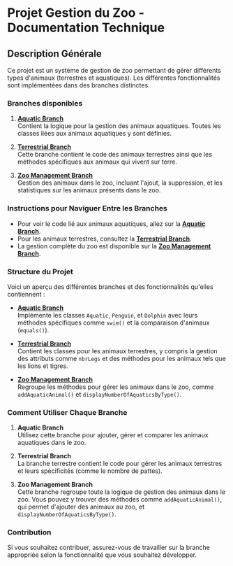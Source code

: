 # Projet Gestion du Zoo - Documentation Technique

## Description Générale
Ce projet est un système de gestion de zoo permettant de gérer différents types d'animaux (terrestres et aquatiques). Les différentes fonctionnalités sont implémentées dans des branches distinctes.

### Branches disponibles

1. **[Aquatic Branch](https://github.com/votre-utilisateur/votre-projet/tree/aquatic-branch)**  
   Contient la logique pour la gestion des animaux aquatiques. Toutes les classes liées aux animaux aquatiques y sont définies.

2. **[Terrestrial Branch](https://github.com/votre-utilisateur/votre-projet/tree/terrestrial-branch)**  
   Cette branche contient le code des animaux terrestres ainsi que les méthodes spécifiques aux animaux qui vivent sur terre.

3. **[Zoo Management Branch](https://github.com/votre-utilisateur/votre-projet/tree/zoo-management-branch)**  
   Gestion des animaux dans le zoo, incluant l'ajout, la suppression, et les statistiques sur les animaux présents dans le zoo.

### Instructions pour Naviguer Entre les Branches
- Pour voir le code lié aux animaux aquatiques, allez sur la **[Aquatic Branch](https://github.com/votre-utilisateur/votre-projet/tree/aquatic-branch)**.
- Pour les animaux terrestres, consultez la **[Terrestrial Branch](https://github.com/votre-utilisateur/votre-projet/tree/terrestrial-branch)**.
- La gestion complète du zoo est disponible sur la **[Zoo Management Branch](https://github.com/votre-utilisateur/votre-projet/tree/zoo-management-branch)**.

### Structure du Projet
Voici un aperçu des différentes branches et des fonctionnalités qu'elles contiennent :

- **[Aquatic Branch](https://github.com/votre-utilisateur/votre-projet/tree/aquatic-branch)**  
  Implémente les classes `Aquatic`, `Penguin`, et `Dolphin` avec leurs méthodes spécifiques comme `swim()` et la comparaison d'animaux (`equals()`).

- **[Terrestrial Branch](https://github.com/votre-utilisateur/votre-projet/tree/terrestrial-branch)**  
  Contient les classes pour les animaux terrestres, y compris la gestion des attributs comme `nbrLegs` et des méthodes pour les animaux tels que les lions et tigres.

- **[Zoo Management Branch](https://github.com/votre-utilisateur/votre-projet/tree/zoo-management-branch)**  
  Regroupe les méthodes pour gérer les animaux dans le zoo, comme `addAquaticAnimal()` et `displayNumberOfAquaticsByType()`.

### Comment Utiliser Chaque Branche
1. **Aquatic Branch**  
   Utilisez cette branche pour ajouter, gérer et comparer les animaux aquatiques dans le zoo.

2. **Terrestrial Branch**  
   La branche terrestre contient le code pour gérer les animaux terrestres et leurs spécificités (comme le nombre de pattes).

3. **Zoo Management Branch**  
   Cette branche regroupe toute la logique de gestion des animaux dans le zoo. Vous pouvez y trouver des méthodes comme `addAquaticAnimal()`, qui permet d'ajouter des animaux au zoo, et `displayNumberOfAquaticsByType()`.

### Contribution
Si vous souhaitez contribuer, assurez-vous de travailler sur la branche appropriée selon la fonctionnalité que vous souhaitez développer.
